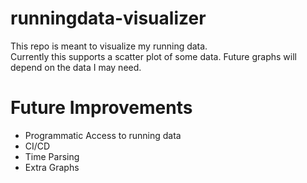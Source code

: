 # runningdata-visualizer

This repo is meant to visualize my running data.  
Currently this supports a scatter plot of some data. Future graphs will depend on the data I may need.

# Future Improvements
- Programmatic Access to running data
- CI/CD
- Time Parsing
- Extra Graphs